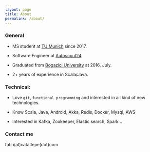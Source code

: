 ```yaml
---
layout: page
title: About
permalink: /about/
---
```


### General

- MS student at [TU Munich][1] since 2017.

- Software Engineer at [Autoscout24][2]

- Graduated from [Bogazici University][3] at 2016, July.

- 2+ years of experience in Scala/Java.


### Technical:

- Love `git`, `functional programming` and interested in all kind of new technologies.

- Know Scala, Java, Android, Akka, Redis, Docker, Mysql, AWS

- Interested in Kafka, Zookeeper, Elastic search, Spark...

### Contact me

fatih(at)cataltepe(dot)com


[1]: https://www.timeshighereducation.com/world-university-rankings/technical-university-munich

[2]: https://www.autoscout24.com

[3]: http://www.boun.edu.tr/en_US
